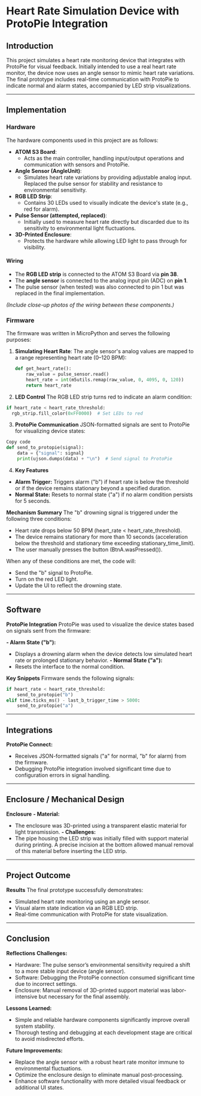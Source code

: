 # Heart Rate Simulation Device with ProtoPie Integration

## Introduction

This project simulates a heart rate monitoring device that integrates with ProtoPie for visual feedback. Initially intended to use a real heart rate monitor, the device now uses an angle sensor to mimic heart rate variations. The final prototype includes real-time communication with ProtoPie to indicate normal and alarm states, accompanied by LED strip visualizations.

---

## Implementation




### Hardware

The hardware components used in this project are as follows:
- **ATOM S3 Board**:
  - Acts as the main controller, handling input/output operations and communication with sensors and ProtoPie.
- **Angle Sensor (AngleUnit)**:
  - Simulates heart rate variations by providing adjustable analog input. Replaced the pulse sensor for stability and resistance to environmental sensitivity.
- **RGB LED Strip**:
  - Contains 30 LEDs used to visually indicate the device's state (e.g., red for alarm).
- **Pulse Sensor (attempted, replaced)**:
  - Initially used to measure heart rate directly but discarded due to its sensitivity to environmental light fluctuations.
- **3D-Printed Enclosure**:
  - Protects the hardware while allowing LED light to pass through for visibility.

#### Wiring
- The **RGB LED strip** is connected to the ATOM S3 Board via **pin 38**.
- The **angle sensor** is connected to the analog input pin (ADC) on **pin 1**.
- The pulse sensor (when tested) was also connected to pin 1 but was replaced in the final implementation.

*(Include close-up photos of the wiring between these components.)*


### Firmware

The firmware was written in MicroPython and serves the following purposes:

1. **Simulating Heart Rate**:
   The angle sensor's analog values are mapped to a range representing heart rate (0–120 BPM):
   ```python
   def get_heart_rate():
       raw_value = pulse_sensor.read()
       heart_rate = int(m5utils.remap(raw_value, 0, 4095, 0, 120))
       return heart_rate
   ```

2. **LED Control**
  The RGB LED strip turns red to indicate an alarm condition:
  ```python
  if heart_rate < heart_rate_threshold:
    rgb_strip.fill_color(0xFF0000)  # Set LEDs to red
  ```

3. **ProtoPie Communication**
JSON-formatted signals are sent to ProtoPie for visualizing device states:
```python
Copy code
def send_to_protopie(signal):
    data = {"signal": signal}
    print(ujson.dumps(data) + "\n")  # Send signal to ProtoPie
```

4. **Key Features**
- **Alarm Trigger:** 
Triggers alarm ("b") if heart rate is below the threshold or if the device remains stationary beyond a specified duration.
- **Normal State:** 
Resets to normal state ("a") if no alarm condition persists for 5 seconds.


**Mechanism Summary**
The "b" drowning signal is triggered under the following three conditions:
- Heart rate drops below 50 BPM (heart_rate < heart_rate_threshold).
- The device remains stationary for more than 10 seconds (acceleration below the threshold and stationary time exceeding stationary_time_limit).
- The user manually presses the button (BtnA.wasPressed()). 

When any of these conditions are met, the code will:
- Send the "b" signal to ProtoPie.
- Turn on the red LED light.
- Update the UI to reflect the drowning state.


---

## Software
**ProtoPie Integration**
ProtoPie was used to visualize the device states based on signals sent from the firmware:

**- Alarm State ("b"):**
- Displays a drowning alarm when the device detects low simulated heart rate or prolonged stationary behavior.
**- Normal State ("a"):**
- Resets the interface to the normal condition.

**Key Snippets**
Firmware sends the following signals:
```python
if heart_rate < heart_rate_threshold:
    send_to_protopie("b")
elif time.ticks_ms() - last_b_trigger_time > 5000:
    send_to_protopie("a")
```


---

## Integrations
**ProtoPie Connect:**
- Receives JSON-formatted signals ("a" for normal, "b" for alarm) from the firmware.
- Debugging ProtoPie integration involved significant time due to configuration errors in signal handling.

---

## Enclosure / Mechanical Design
**Enclosure**
**- Material:**
- The enclosure was 3D-printed using a transparent elastic material for light transmission.
**- Challenges:**
- The pipe housing the LED strip was initially filled with support material during printing. A precise incision at the bottom allowed manual removal of this material before inserting the LED strip.


---

## Project Outcome
**Results**
The final prototype successfully demonstrates:
- Simulated heart rate monitoring using an angle sensor.
- Visual alarm state indication via an RGB LED strip.
- Real-time communication with ProtoPie for state visualization.


---

## Conclusion
**Reflections**
**Challenges:**
- Hardware: The pulse sensor’s environmental sensitivity required a shift to a more stable input device (angle sensor).
- Software: Debugging the ProtoPie connection consumed significant time due to incorrect settings.
- Enclosure: Manual removal of 3D-printed support material was labor-intensive but necessary for the final assembly.

**Lessons Learned:**
- Simple and reliable hardware components significantly improve overall system stability.
- Thorough testing and debugging at each development stage are critical to avoid misdirected efforts.

**Future Improvements:**
- Replace the angle sensor with a robust heart rate monitor immune to environmental fluctuations.
- Optimize the enclosure design to eliminate manual post-processing.
- Enhance software functionality with more detailed visual feedback or additional UI states.




